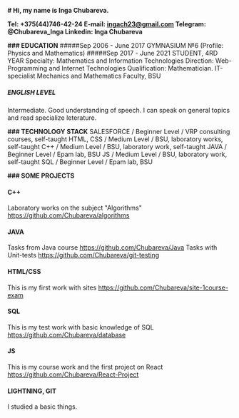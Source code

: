 **# Hi, my name is Inga Chubareva.**

**Tel: +375(44)746-42-24
E-mail: ingach23@gmail.com
Telegram: @Chubareva_Inga
Linkedin: Inga Chubareva**

**### EDUCATION** 
#####Sep 2006 - June 2017   GYMNASIUM №6 (Profile: Physics and Mathematics)
#####Sep 2017 - June 2021   STUDENT, 4RD YEAR
                            Specialty: Mathematics and Information Technologies
                            Direction: Web-Programming and Internet Technologies
                            Qualification: Mathematician. IT-specialist
                            Mechanics and Mathematics Faculty, BSU
                       
##### ENGLISH LEVEL
Intermediate. Good understanding of speech. I can speak on general topics and read specialize leterature.

**### TECHNOLOGY STACK**
SALESFORCE / Beginner Level / VRP consulting courses, self-taught
HTML, CSS / Medium Level / BSU, laboratory works, self-taught
С++ / Medium Level / BSU, laboratory work, self-taught
JAVA / Beginner Level / Epam lab, BSU
JS / Medium Level / BSU, laboratory work, self-taught
SQL / Beginner Level / Epam lab, BSU


**### SOME PROJECTS**
#### C++
Laboratory works on the subject "Algorithms"
https://github.com/Chubareva/algorithms

#### JAVA
Tasks from Java course
https://github.com/Chubareva/Java
Tasks with Unit-tests
https://github.com/Chubareva/git-testing

#### HTML/CSS
This is my first work with sites
https://github.com/Chubareva/site-1course-exam

#### SQL
This is my test work with basic knowledge of SQL
https://github.com/Chubareva/database

#### JS
This is my course work and the first project on React
https://github.com/Chubareva/React-Project

#### LIGHTNING, GIT
I studied a basic things.
